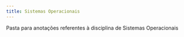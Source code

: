 ```yaml
---
title: Sistemas Operacionais
---
```

Pasta para anotações referentes à disciplina de Sistemas Operacionais